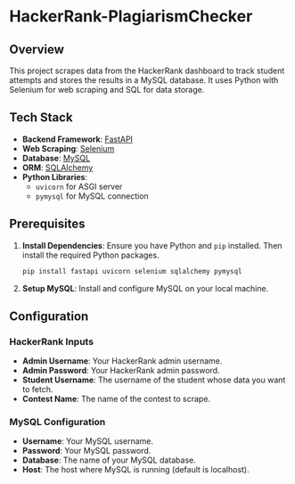 # HackerRank-PlagiarismChecker

## Overview

This project scrapes data from the HackerRank dashboard to track student attempts and stores the results in a MySQL database. It uses Python with Selenium for web scraping and SQL for data storage.

## Tech Stack

- **Backend Framework**: [FastAPI](https://fastapi.tiangolo.com/)
- **Web Scraping**: [Selenium](https://www.selenium.dev/)
- **Database**: [MySQL](https://www.mysql.com/)
- **ORM**: [SQLAlchemy](https://www.sqlalchemy.org/)
- **Python Libraries**: 
  - `uvicorn` for ASGI server
  - `pymysql` for MySQL connection
    
## Prerequisites

1. **Install Dependencies**: Ensure you have Python and `pip` installed. Then install the required Python packages.

    ```bash
    pip install fastapi uvicorn selenium sqlalchemy pymysql
    ```

2. **Setup MySQL**: Install and configure MySQL on your local machine.

## Configuration

### HackerRank Inputs

- **Admin Username**: Your HackerRank admin username.
- **Admin Password**: Your HackerRank admin password.
- **Student Username**: The username of the student whose data you want to fetch.
- **Contest Name**: The name of the contest to scrape.

### MySQL Configuration

- **Username**: Your MySQL username.
- **Password**: Your MySQL password.
- **Database**: The name of your MySQL database.
- **Host**: The host where MySQL is running (default is localhost).




